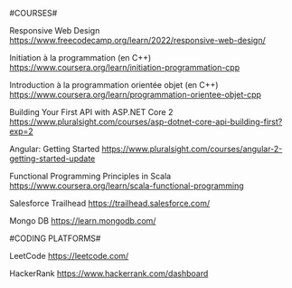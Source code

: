 #COURSES#

Responsive Web Design
https://www.freecodecamp.org/learn/2022/responsive-web-design/

Initiation à la programmation (en C++)
https://www.coursera.org/learn/initiation-programmation-cpp

Introduction à la programmation orientée objet (en C++)
https://www.coursera.org/learn/programmation-orientee-objet-cpp

Building Your First API with ASP.NET Core 2
https://www.pluralsight.com/courses/asp-dotnet-core-api-building-first?exp=2

Angular: Getting Started
https://www.pluralsight.com/courses/angular-2-getting-started-update

Functional Programming Principles in Scala
https://www.coursera.org/learn/scala-functional-programming

Salesforce Trailhead
https://trailhead.salesforce.com/

Mongo DB
https://learn.mongodb.com/

#CODING PLATFORMS#

LeetCode
https://leetcode.com/

HackerRank
https://www.hackerrank.com/dashboard

